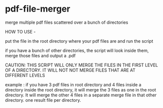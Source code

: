 # pdf-file-merger
merge multiple pdf files scattered over a bunch of directories

HOW TO USE - 

put the file in the root directory where your pdf files are and run the script

if you have a bunch of other directories, the script will look inside them, merge those files and output a <name-of-directory-where-files-are>.pdf

CAUTION: THIS SCRIPT WILL ONLY MERGE THE FILES IN THE FIRST LEVEL OF A DIRECTORY. IT WILL NOT NOT MERGE FILES THAT ARE AT DIFFERENT LEVELS

example : if you have 3 pdf files in root directory and 4  files inside a directory inside the root directory, it will merge the 3 files as one in the root directory. It will merge the other 4 files in a separate merge file in that other directory. one result file per directory.
